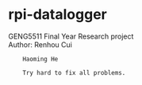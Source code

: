 # rpi-datalogger
GENG5511 Final Year Research project  
Author: Renhou Cui  

        Haoming He  

		Try hard to fix all problems.
